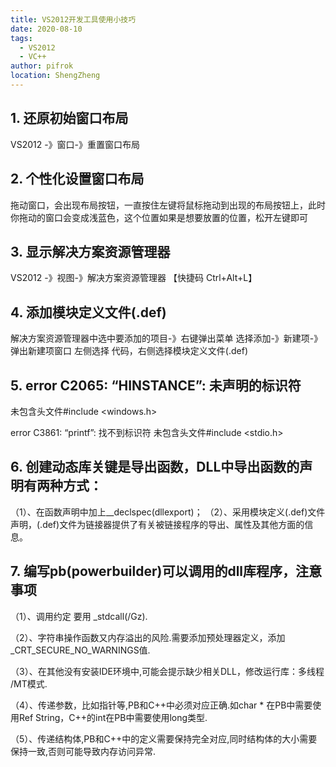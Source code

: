 ```yaml
---
title: VS2012开发工具使用小技巧
date: 2020-08-10
tags: 
  - VS2012
  - VC++
author: pifrok
location: ShengZheng  
---
```

## 1. 还原初始窗口布局
  VS2012 -》窗口-》重置窗口布局

  
## 2. 个性化设置窗口布局
  拖动窗口，会出现布局按钮，一直按住左键将鼠标拖动到出现的布局按钮上，此时你拖动的窗口会变成浅蓝色，这个位置如果是想要放置的位置，松开左键即可

  
## 3. 显示解决方案资源管理器
  VS2012 -》视图-》解决方案资源管理器  【快捷码 Ctrl+Alt+L】


  
## 4. 添加模块定义文件(.def)
  解决方案资源管理器中选中要添加的项目-》右键弹出菜单 选择添加-》新建项-》弹出新建项窗口 左侧选择 代码，右侧选择模块定义文件(.def)


## 5. error C2065: “HINSTANCE”: 未声明的标识符
  未包含头文件#include <windows.h>
  
  error C3861: “printf”: 找不到标识符	
  未包含头文件#include <stdio.h>
  
  
## 6. 创建动态库关键是导出函数，DLL中导出函数的声明有两种方式：
  （1）、在函数声明中加上__declspec(dllexport)；
  （2）、采用模块定义(.def)文件声明，(.def)文件为链接器提供了有关被链接程序的导出、属性及其他方面的信息。
  
  
## 7. 编写pb(powerbuilder)可以调用的dll库程序，注意事项
  （1）、调用约定 要用 _stdcall(/Gz).
  
  （2）、字符串操作函数又内存溢出的风险.需要添加预处理器定义，添加_CRT_SECURE_NO_WARNINGS值.
  
  （3）、在其他没有安装IDE环境中,可能会提示缺少相关DLL，修改运行库：多线程 /MT模式.
  
  （4）、传递参数，比如指针等,PB和C++中必须对应正确.如char * 在PB中需要使用Ref String，C++的int在PB中需要使用long类型.
  
  （5）、传递结构体,PB和C++中的定义需要保持完全对应,同时结构体的大小需要保持一致,否则可能导致内存访问异常.


  
<ZanShang />
